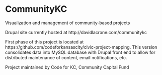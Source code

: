 # CommunityKC
<p>Visualization and management of community-based projects</p>
<p>Drupal site currently hosted at http://davidlacrone.com/communitykc</p>
<p>First phase of this project is located at https://github.com/codeforkansascity/civic-project-mapping. This version consolidates data into MySQL database with Drupal front end to allow for distributed maintenance of content, email notifications, etc.</p>
<p>Project maintained by Code for KC, Community Capital Fund</p>
